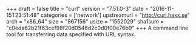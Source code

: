 +++
draft = false
title = "curl"
version = "7.51.0-3"
date = "2016-11-15T23:51:48"
categories = ['network']
upstreamurl = "http://curl.haxx.se"
arch = "x86_64"
size = "867156"
usize = "1552029"
sha1sum = "c0eda62b21f63cef98f20d0546d2c0d0f00e76b9"
+++
A command line tool for transferring data specified with URL syntax.